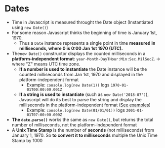 # Dates

- Time in Javascript is measured throught the Date object (Instantiated using `new Date()`)
- For some reason Javascript thinks the beginning of time is January 1st, 1970.
  - Thus a `Date` instance represents a single point in time **measured in milliseconds, where 0 is 0:00 Jan 1st 1970 (UTC).**
- The`new Date()` constructor displays the counted milliseconds in a **platform-independent format**: `year-Month-DayTHour:Min:Sec.MilSecZ`. -> where "Z" means UTC time zone.
  - **If a number is used to instantiate** the Date instance will be the counted milliseconds from Jan 1st, 1970 and displayed in the platform-independent format
    - Example: `console.log(new Date(1))` logs `1970-01-01T00:00:00.001Z`
  - **If a string is used to instantiate** (such as `new Date('2018-07')`), Javascript will do its best to parse the string and display the milliseconds in the platform-independent format ([See examples](https://flaviocopes.com/javascript-dates/))
    - Example: `console.log(new Date(01/01/01))` logs `2001-01-01T07:00:00.000Z`
- **The `date.parse()`** works the same as `new Date()`, but returns the total number of milliseconds, not the platform-independent format
- A **Unix Time Stamp** is the number of **seconds** (not milliseconds) from January 1, 1970. So **to convert it to milliseconds** multiple the Unix Time Stamp by 1000
